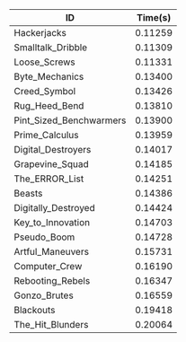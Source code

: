 |ID|Time(s)|
|-|-|
|Hackerjacks|0.11259|
|Smalltalk_Dribble|0.11309|
|Loose_Screws|0.11331|
|Byte_Mechanics|0.13400|
|Creed_Symbol|0.13426|
|Rug_Heed_Bend|0.13810|
|Pint_Sized_Benchwarmers|0.13900|
|Prime_Calculus|0.13959|
|Digital_Destroyers|0.14017|
|Grapevine_Squad|0.14185|
|The_ERROR_List|0.14251|
|Beasts|0.14386|
|Digitally_Destroyed|0.14424|
|Key_to_Innovation|0.14703|
|Pseudo_Boom|0.14728|
|Artful_Maneuvers|0.15731|
|Computer_Crew|0.16190|
|Rebooting_Rebels|0.16347|
|Gonzo_Brutes|0.16559|
|Blackouts|0.19418|
|The_Hit_Blunders|0.20064|
